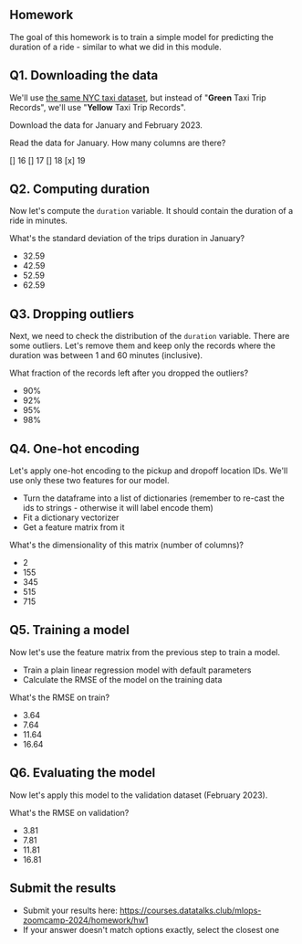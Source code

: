 ## Homework

The goal of this homework is to train a simple model for predicting the duration of a ride - similar to what we did in this module.


## Q1. Downloading the data

We'll use [the same NYC taxi dataset](https://www1.nyc.gov/site/tlc/about/tlc-trip-record-data.page),
but instead of "**Green** Taxi Trip Records", we'll use "**Yellow** Taxi Trip Records".

Download the data for January and February 2023.

Read the data for January. How many columns are there?

[] 16
[] 17
[] 18
[x] 19


## Q2. Computing duration

Now let's compute the `duration` variable. It should contain the duration of a ride in minutes. 

What's the standard deviation of the trips duration in January?

* 32.59
* 42.59
* 52.59
* 62.59


## Q3. Dropping outliers

Next, we need to check the distribution of the `duration` variable. There are some outliers. Let's remove them and keep only the records where the duration was between 1 and 60 minutes (inclusive).

What fraction of the records left after you dropped the outliers?

* 90%
* 92%
* 95%
* 98%


## Q4. One-hot encoding

Let's apply one-hot encoding to the pickup and dropoff location IDs. We'll use only these two features for our model. 

* Turn the dataframe into a list of dictionaries (remember to re-cast the ids to strings - otherwise it will 
  label encode them)
* Fit a dictionary vectorizer 
* Get a feature matrix from it

What's the dimensionality of this matrix (number of columns)?

* 2
* 155
* 345
* 515
* 715


## Q5. Training a model

Now let's use the feature matrix from the previous step to train a model. 

* Train a plain linear regression model with default parameters 
* Calculate the RMSE of the model on the training data

What's the RMSE on train?

* 3.64
* 7.64
* 11.64
* 16.64


## Q6. Evaluating the model

Now let's apply this model to the validation dataset (February 2023). 

What's the RMSE on validation?

* 3.81
* 7.81
* 11.81
* 16.81

## Submit the results

* Submit your results here: https://courses.datatalks.club/mlops-zoomcamp-2024/homework/hw1
* If your answer doesn't match options exactly, select the closest one

